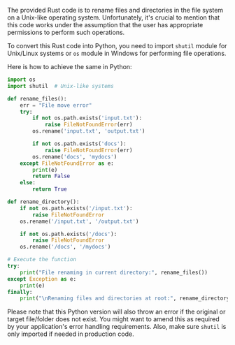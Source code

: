 The provided Rust code is to rename files and directories in the file system on a Unix-like operating system. Unfortunately, it's crucial to mention that this code works under the assumption that the user has appropriate permissions to perform such operations.

To convert this Rust code into Python, you need to import `shutil` module for Unix/Linux systems or `os` module in Windows for performing file operations. 

Here is how to achieve the same in Python:

```python
import os
import shutil  # Unix-like systems

def rename_files():
    err = "File move error"
    try:
        if not os.path.exists('input.txt'):
            raise FileNotFoundError(err)
        os.rename('input.txt', 'output.txt')

        if not os.path.exists('docs'):
            raise FileNotFoundError(err)
        os.rename('docs', 'mydocs')
    except FileNotFoundError as e:
        print(e)
        return False
    else:
        return True

def rename_directory():
    if not os.path.exists('/input.txt'):
        raise FileNotFoundError
    os.rename('/input.txt', '/output.txt')

    if not os.path.exists('/docs'):
        raise FileNotFoundError
    os.rename('/docs', '/mydocs')

# Execute the function
try:
    print("File renaming in current directory:", rename_files())
except Exception as e:
    print(e)
finally:
    print("\nRenaming files and directories at root:", rename_directory())
```
Please note that this Python version will also throw an error if the original or target file/folder does not exist. You might want to amend this as required by your application's error handling requirements. Also, make sure `shutil` is only imported if needed in production code.
